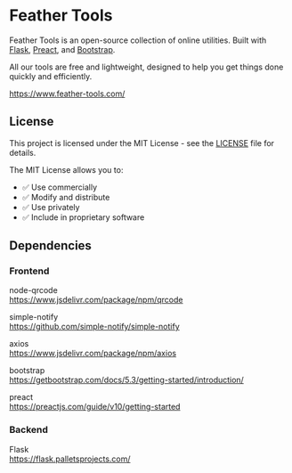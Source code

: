 # Feather Tools

Feather Tools is an open-source collection of online utilities. Built with [Flask](https://flask.palletsprojects.com/), [Preact](https://preactjs.com/), and [Bootstrap](https://getbootstrap.com/).

All our tools are free and lightweight, designed to help you get things done quickly and efficiently.

https://www.feather-tools.com/  

## License

This project is licensed under the MIT License - see the [LICENSE](LICENSE) file for details.

The MIT License allows you to:
- ✅ Use commercially
- ✅ Modify and distribute
- ✅ Use privately
- ✅ Include in proprietary software

## Dependencies

### Frontend

node-qrcode  
https://www.jsdelivr.com/package/npm/qrcode

simple-notify  
https://github.com/simple-notify/simple-notify

axios  
https://www.jsdelivr.com/package/npm/axios

bootstrap  
https://getbootstrap.com/docs/5.3/getting-started/introduction/

preact  
https://preactjs.com/guide/v10/getting-started

### Backend

Flask  
https://flask.palletsprojects.com/
